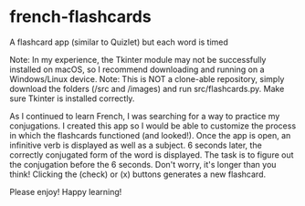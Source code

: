 # french-flashcards
A flashcard app (similar to Quizlet) but each word is timed

Note: In my experience, the Tkinter module may not be successfully installed on macOS, so I recommend downloading and running on a Windows/Linux device.
Note: This is NOT a clone-able repository, simply download the folders (/src and /images) and run src/flashcards.py. Make sure Tkinter is installed correctly.

As I continued to learn French, I was searching for a way to practice my conjugations. I created this app so I would be able to customize the process in which the flashcards functioned (and looked!). Once the app is open, an infinitive verb is displayed as well as a subject. 6 seconds later, the correctly conjugated form of the word is displayed. The task is to figure out the conjugation before the 6 seconds. Don't worry, it's longer than you think! Clicking the (check) or (x) buttons generates a new flashcard.


Please enjoy! Happy learning!
